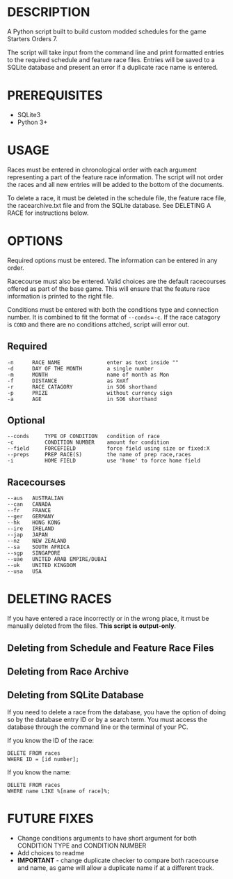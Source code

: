 # DESCRIPTION
A Python script built to build custom modded schedules for the game Starters Orders 7.  

The script will take input from the command line and print formatted entries to the required schedule and feature race files. Entries will be saved to a SQLite database and present an error if a duplicate race name is entered.

# PREREQUISITES

* SQLite3
* Python 3+

# USAGE
Races must be entered in chronological order with each argument representing a part of the feature race information. The script will not order the races and all new entries will be added to the bottom of the documents.

To delete a race, it must be deleted in the schedule file, the feature race file, the racearchive.txt file and from the SQLite database. See DELETING A RACE for instructions below.

# OPTIONS

Required options must be entered. The information can be entered in any order. 

Racecourse must also be entered. Valid choices are the default racecourses offered as part of the base game. This will ensure that the feature race information is printed to the right file.

Conditions must be entered with both the conditions type and connection number. It is combined to fit the format of ```--conds```=```-c```. If the race catagory is ```COND``` and there are no conditions attched, script will error out.

## Required
```
-n      RACE NAME               enter as text inside ""
-d      DAY OF THE MONTH        a single number
-m      MONTH                   name of month as Mon
-f      DISTANCE                as XmXf
-r      RACE CATAGORY           in SO6 shorthand
-p      PRIZE                   without currency sign
-a      AGE                     in SO6 shorthand
```

## Optional
```
--conds     TYPE OF CONDITION   condition of race
-c          CONDITION NUMBER    amount for condition
--field     FORCEFIELD          force field using size or fixed:X
--preps     PREP RACE(S)        the name of prep race,races
-i          HOME FIELD          use 'home' to force home field
```

## Racecourses
```
--aus   AUSTRALIAN
--can   CANADA
--fr    FRANCE
--ger   GERMANY
--hk    HONG KONG
--ire   IRELAND
--jap   JAPAN
--nz    NEW ZEALAND
--sa    SOUTH AFRICA
--sgp   SINGAPORE
--uae   UNITED ARAB EMPIRE/DUBAI
--uk    UNITED KINGDOM
--usa   USA
```

# DELETING RACES
If you have entered a race incorrectly or in the wrong place, it must be manually deleted from the files. **This script is output-only**. 

## Deleting from Schedule and Feature Race Files

## Deleting from Race Archive

## Deleting from SQLite Database

If you need to delete a race from the database, you have the option of doing so by the database entry ID or by a search term. You must access the database through the command line or the terminal of your PC.

If you know the ID of the race:
```
DELETE FROM races
WHERE ID = [id number];
```
If you know the name:
```
DELETE FROM races
WHERE name LIKE %[name of race]%;
```

# FUTURE FIXES
- Change conditions arguments to have short argument for both CONDITION TYPE and CONDITION NUMBER
- Add choices to readme
- **IMPORTANT** - change duplicate checker to compare both racecourse and name, as game will allow a duplicate name if at a different track.